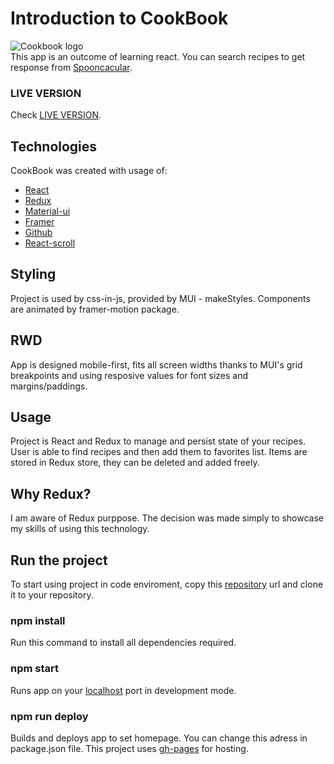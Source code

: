 # Introduction to CookBook

![Cookbook logo](https://i.ibb.co/dGnn8G3/logo.jpg)\
This app is an outcome of learning react. You can search recipes to get response from [Spooncacular](https://spoonacular.com/food-api/).

### LIVE VERSION

Check [LIVE VERSION](https://mizuris.github.io/cookbook-app/).

## Technologies

CookBook was created with usage of:

- [React](https://reactjs.org/)
- [Redux](https://redux.js.org/)
- [Material-ui](https://material-ui.com/)
- [Framer](https://www.framer.com/motion/)
- [Github](https://github.com/)
- [React-scroll](https://www.npmjs.com/package/react-scroll)

## Styling

Project is used by css-in-js, provided by MUI - makeStyles. Components are animated by framer-motion package.

## RWD

App is designed mobile-first, fits all screen widths thanks to MUI's grid breakpoints and using resposive values for font sizes and margins/paddings.

## Usage

Project is React and Redux to manage and persist state of your recipes.
User is able to find recipes and then add them to favorites list. Items are stored in Redux store, they can be deleted and added freely.

## Why Redux?

I am aware of Redux purppose. The decision was made simply to showcase my skills of using this technology.

## Run the project

To start using project in code enviroment, copy this [repository](https://github.com/mizuris/cookbook-app.git) url and clone it to your repository.

### npm install

Run this command to install all dependencies required.

### npm start

Runs app on your [localhost](https://localhost:3000/) port in development mode.

### npm run deploy

Builds and deploys app to set homepage. You can change this adress in package.json file. This project uses [gh-pages](https://www.npmjs.com/package/gh-pages) for hosting.
